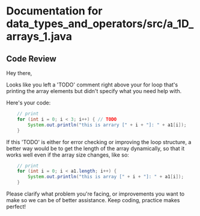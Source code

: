 # Documentation for data_types_and_operators/src/a_1D_arrays_1.java

## Code Review

Hey there,

Looks like you left a 'TODO' comment right above your for loop that's printing the array elements but didn't specify what you need help with.

Here's your code:
```java
    // print
    for (int i = 0; i < 3; i++) { // TODO
        System.out.println("this is arrary [" + i + "]: " + a1[i]);
    }
```
If this 'TODO' is either for error checking or improving the loop structure, a better way would be to get the length of the array dynamically, so that it works well even if the array size changes, like so:
```java
    // print
    for (int i = 0; i < a1.length; i++) {
        System.out.println("this is array [" + i + "]: " + a1[i]);
    }
```
Please clarify what problem you're facing, or improvements you want to make so we can be of better assistance. Keep coding, practice makes perfect!